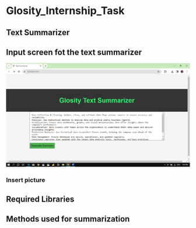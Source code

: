 # Glosity_Internship_Task
## Text Summarizer
## Input screen fot the text summarizer
![Input_screen](./Index.png)
### Insert picture
## Required Libraries 
## Methods used for summarization
